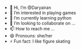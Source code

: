 - 👋 Hi, I’m @Daryairan
- 👀 I’m interested in playing games 
- 🌱 I’m currently learning python 
- 💞️ I’m looking to collaborate on ...
- 📫 How to reach me ...
- 😄 Pronouns: she/her
- ⚡ Fun fact: I like figure skating 

<!---
Daryairan/Daryairan is a ✨ special ✨ repository because its `README.md` (this file) appears on your GitHub profile.
You can click the Preview link to take a look at your changes.
--->
